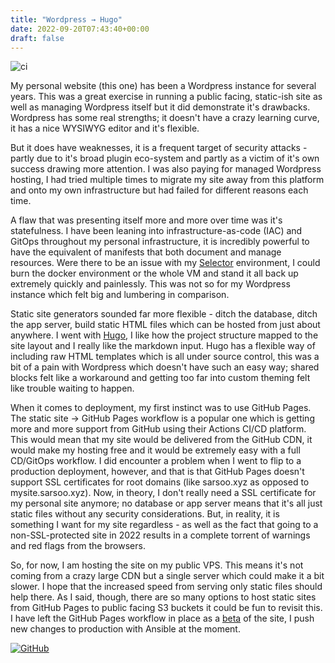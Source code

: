 ```yaml
---
title: "Wordpress → Hugo"
date: 2022-09-20T07:43:40+00:00
draft: false
---
```


![ci](https://github.com/sarsoo/sarsooxyz.hugo/actions/workflows/pages.yml/badge.svg)

My personal website (this one) has been a Wordpress instance for several years. This was a great exercise in running a public facing, static-ish site as well as managing Wordpress itself but it did demonstrate it's drawbacks. Wordpress has some real strengths; it doesn't have a crazy learning curve, it has a nice WYSIWYG editor and it's flexible.

But it does have weaknesses, it is a frequent target of security attacks - partly due to it's broad plugin eco-system and partly as a victim of it's own success drawing more attention. I was also paying for managed Wordpress hosting, I had tried multiple times to migrate my site away from this platform and onto my own infrastructure but had failed for different reasons each time.

A flaw that was presenting itself more and more over time was it's statefulness. I have been leaning into infrastructure-as-code (IAC) and GitOps throughout my personal infrastructure, it is incredibly powerful to have the equivalent of manifests that both document and manage resources. Were there to be an issue with my [Selector](/selector) environment, I could burn the docker environment or the whole VM and stand it all back up extremely quickly and painlessly. This was not so for my Wordpress instance which felt big and lumbering in comparison.

Static site generators sounded far more flexible - ditch the database, ditch the app server, build static HTML files which can be hosted from just about anywhere. I went with [Hugo](https://gohugo.io/), I like how the project structure mapped to the site layout and I really like the markdown input. Hugo has a flexible way of including raw HTML templates which is all under source control, this was a bit of a pain with Wordpress which doesn't have such an easy way; shared blocks felt like a workaround and getting too far into custom theming felt like trouble waiting to happen.

When it comes to deployment, my first instinct was to use GitHub Pages. The static site → GitHub Pages workflow is a popular one which is getting more and more support from GitHub using their Actions CI/CD platform. This would mean that my site would be delivered from the GitHub CDN, it would make my hosting free and it would be extremely easy with a full CD/GitOps workflow. I did encounter a problem when I went to flip to a production deployment, however, and that is that GitHub Pages doesn't support SSL certificates for root domains (like sarsoo.xyz as opposed to mysite.sarsoo.xyz). Now, in theory, I don't really need a SSL certificate for my personal site anymore; no database or app server means that it's all just static files without any security considerations. But, in reality, it is something I want for my site regardless - as well as the fact that going to a non-SSL-protected site in 2022 results in a complete torrent of warnings and red flags from the browsers.

So, for now, I am hosting the site on my public VPS. This means it's not coming from a crazy large CDN but a single server which could make it a bit slower. I hope that the increased speed from serving only static files should help there. As I said, though, there are so many options to host static sites from GitHub Pages to public facing S3 buckets it could be fun to revisit this. I have left the GitHub Pages workflow in place as a [beta](https://new.sarsoo.xyz) of the site, I push new changes to production with Ansible at the moment.

[![GitHub](https://img.shields.io/badge/github-%23121011.svg?style=for-the-badge&logo=github&logoColor=white)](https://github.com/Sarsoo/sarsooxyz-hugo)